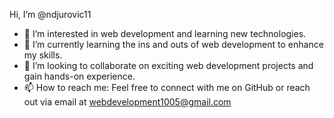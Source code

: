 Hi, I’m @ndjurovic11
- 👀 I’m interested in web development and learning new technologies.
- 🌱 I’m currently learning the ins and outs of web development to enhance my skills.
- 💞️ I’m looking to collaborate on exciting web development projects and gain hands-on experience.
- 📫 How to reach me: Feel free to connect with me on GitHub or reach out via email at webdevelopment1005@gmail.com

